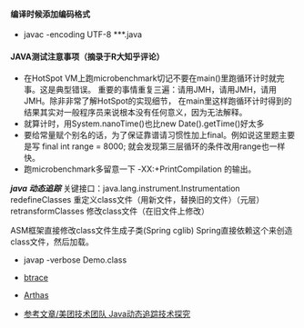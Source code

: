 #### 编译时候添加编码格式

* javac -encoding UTF-8 ***.java

#### JAVA测试注意事项（摘录于R大知乎评论）
* 在HotSpot VM上跑microbenchmark切记不要在main()里跑循环计时就完事。这是典型错误。
重要的事情重复三遍：请用JMH，请用JMH，请用JMH。除非非常了解HotSpot的实现细节，
在main里这样跑循环计时得到的结果其实对一般程序员来说根本没有任何意义，因为无法解释。
* 就算计时，用System.nanoTime()也比new Date().getTime()好太多
* 要给常量赋个别名的话，为了保证靠谱请习惯性加上final。例如说这里题主要是写 final int range = 8000;
就会发现第三层循环的条件改用range也一样快。
* 跑microbenchmark多留意一下 -XX:+PrintCompilation 的输出。

***java 动态追踪***
关键接口：java.lang.instrument.Instrumentation
redefineClasses 重定义class文件（用新文件，替换旧的文件）（元层）
retransformClasses 修改class文件（在旧文件上修改）

ASM框架直接修改class文件生成子类(Spring cglib)
Spring直接依赖这个来创造class文件，然后加载。

* javap -verbose Demo.class

* [btrace](https://github.com/btraceio/btrace)
* [Arthas](https://github.com/alibaba/arthas)

* [参考文章/美团技术团队 Java动态追踪技术探究](https://tech.meituan.com/2019/02/28/java-dynamic-trace.html)




